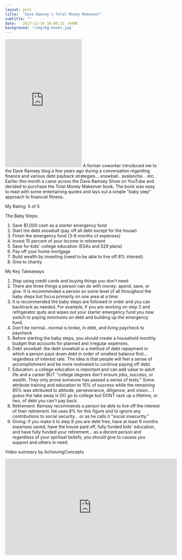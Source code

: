```yaml
---
layout: post
title:  "Dave Ramsey's Total Money Makeover"
subtitle: ""
date:   2017-12-16 16:00:13 -0400
background: '/img/bg-books.jpg'
---
```

<iframe class="pull-left" type="text/html" width="250" height="418" frameborder="0" allowfullscreen style="max-width:100% margin-right:16px" src="https://read.amazon.com/kp/card?asin=B00DNBE8P6&preview=newtab&linkCode=kpe&ref_=cm_sw_r_kb_dp_hBznAbJGDQWNZ&hideShare=true" ></iframe>
A former coworker introduced me to the Dave Ramsey blog a few years ago during a conversation regarding finance and various debt payback strategies... snowball.. avalanche... etc. Earlier this month a came across the Dave Ramsey Show on YouTube and decided to purchase the Total Money Makeover book. The book was easy to read with some entertaining quotes and lays out a simple "baby step" approach to financial fitness.

My Rating: 5 of 5
<!---<div class="star-rating pull-right" title="100%">
    <div class="back-stars">
        <i class="fa fa-star" aria-hidden="true"></i>
        <i class="fa fa-star" aria-hidden="true"></i>
        <i class="fa fa-star" aria-hidden="true"></i>
        <i class="fa fa-star" aria-hidden="true"></i>
        <i class="fa fa-star" aria-hidden="true"></i>
        <div class="front-stars" style="width: 100%">
            <i class="fa fa-star" aria-hidden="true"></i>
            <i class="fa fa-star" aria-hidden="true"></i>
            <i class="fa fa-star" aria-hidden="true"></i>
            <i class="fa fa-star" aria-hidden="true"></i>
            <i class="fa fa-star" aria-hidden="true"></i>
        </div>
    </div>
</div>    -->
<!---  https://codepen.io/filcp/pen/QvZVOg -->


The Baby Steps:
1.	Save $1,000 cash as a starter emergency fund
2.	Start the debt snowball (pay off all debt except for the house)
3.	Finish the emergency fund (3-6 months of expenses)
4.	Invest 15 percent of your income in retirement
5.	Save for kids' college education (ESAs and 529 plans)
6.	Pay off your home mortgage 
7.	Build wealth by investing (need to be able to live off 8% interest)
8.	Give to charity 


My Key Takeaways
1.	Stop using credit cards and buying things you don't need
2.	There are three things a person can do with money: spend, save, or give. It is recommended a person so some level of all throughout the baby steps but focus primarily on one area at a time.
3.	It is recommended the baby steps are followed in order and you can backtrack as needed. For example, if you are working on step 2 and refrigerator quits and wipes out your starter emergency fund you now switch to paying minimums on debt and building up the emergency fund. 
4.	Don't be normal...normal is broke, in debt, and living paycheck to paycheck
5.	Before starting the baby steps, you should create a household monthly budget that accounts for planned and irregular expenses.
6.	Debt snowball: the debt snowball is a method of debt repayment in which a person pays down debt in order of smallest balance first... regardless of interest rate. The idea is that people will feel a sense of accomplishment and be more motivated to continue paying off debt. 
7.	Education: a college education is important and can add value to adult life and a career BUT "college degrees don't ensure jobs, success, or wealth. They only prove someone has passed a series of tests." Some attribute training and education to 15% of success while the remaining 85% was attributed to attitude, perseverance, diligence, and vision... I guess the take away is DO go to college but DONT rack up a lifetime, or two, of debt you can't pay back.
8.	Retirement: Ramsey recommends a person be able to live off the interest of their retirement. He uses 8% for this figure and to ignore any contributions to social security... or as he calls it "social insecurity." 
9.	Giving: if you make it to step 8 you are debt free, have at least 6 months expenses saved, have the house paid off, fully funded kids' education, and have fully funded your retirement... as a decent person and regardless of your spiritual beliefs, you should give to causes you support and others in need.

Video summary by AchievingConcepts
<iframe width="560" height="315" src="https://www.youtube.com/embed/ouRWLK4W66c?rel=0" frameborder="0" gesture="media" allow="encrypted-media" allowfullscreen></iframe>


